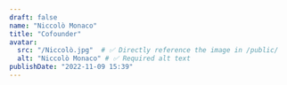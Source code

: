 ```yaml
---
draft: false
name: "Niccolò Monaco"
title: "Cofounder"
avatar:
  src: "/Niccolò.jpg"  # ✅ Directly reference the image in /public/
  alt: "Niccolò Monaco" # ✅ Required alt text
publishDate: "2022-11-09 15:39"
---
```

